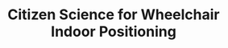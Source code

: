 ---
id: citsci
title: "Citizen Science for Wheelchair Indoor Positioning"
title_project: "Citizen Science for Wheelchair Indoor Positioning"
title_short: "CitSci"
period: "Oct 22 – Sep 23 (12 months)" 
round: "1"
lecture2go: "64229"
uhh_url: "https://www.hcl.uni-hamburg.de/ddlitlab/data-literacy-studierendenprojekte/erste-foerderrunde/citsci.html"
students: "Katharina Gerdes, Leonard Caanitz, Anton Semjonov"
mentor: "Prof. Dr. Janick Edinger"
text: |
    The CitSci project aims to design, develop, and validate an indoor routing application for wheelchair users, which, in the spirit of citizen science, also offers users the opportunity to make their own collected data available to improve routing. The specific project idea arose during our work on various university projects and theses that focused on issues related to barrier-free routing and indoor localization for wheelchair users, as well as decentralized data sharing.  

    To implement the project, it is necessary to achieve sufficiently accurate self-localization of wheelchair users in combination with a map that works both inside and outside buildings. In addition, the possibility of self-determined and, if necessary, selective sharing of data with decision-makers or other relevant actors allows for conscious participation through the provision of data by users. 

    The scope of the project can generally be divided into the areas of self-localization, mapping, routing, and visualization. A combination of GPS and inertial measurement units is used to achieve self-localization. While self-localization outside buildings has not been a challenge since the development of GPS, there has been no major development in the field of indoor positioning due to problems such as cost efficiency, required infrastructure, and accuracy. Since a wheelchair does not have the fundamental problem of step length detection in this area of research, good results are possible even with inertial measurement units. In addition, it is necessary to model any environment as a 2D map. For this purpose, freely available map material can be used outside buildings, while the interiors of buildings such as subway stations can only be created using construction plans.

    The topic of routing has two main focuses. On the one hand, finding the route between the starting point and destination is an essential part of the system. On the other hand, the routes traveled by all users of the system are recorded. With this data, it is possible to improve and, if necessary, optimize the routes suggested by the application. Another important aspect is the theoretical potential of using this data to improve the city's planning of public buildings. By implementing a decentralized network within which the data is shared with selected actors on a self-determined basis, a citizen science approach is being implemented. Data protection and control over one's own data play a central role here. The visualization is to take place via an application on a mobile device, on which users can see their positions on the map and the fastest route between two points.

    All artifacts and findings developed in the project are obtained with the aim of ensuring their reusability. The sustainable use of project results begins with building on components and software elements developed in previous projects and concludes with the public release of the project results at the end of the project.
   

image: "https://www.hcl.uni-hamburg.de/16179325/wheelchair-lisanto-unsplash-3c8914fde8d0b71801c9869d14a44ac4ad8923ac.jpg"
image_credit: "lisanto/unsplash"
---